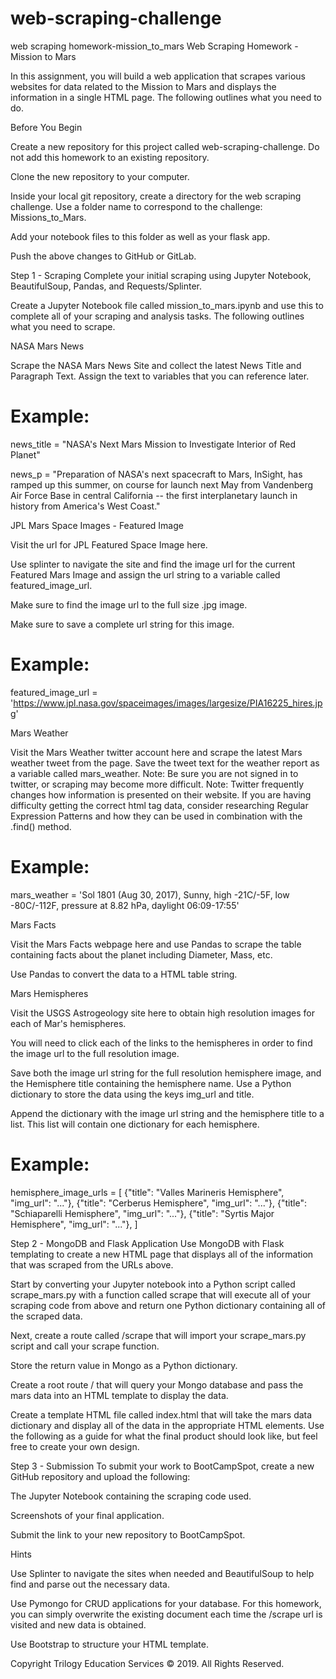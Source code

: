 # web-scraping-challenge
 web scraping homework-mission_to_mars
Web Scraping Homework - Mission to Mars

In this assignment, you will build a web application that scrapes various websites for data related to the Mission to Mars and displays the information in a single HTML page. The following outlines what you need to do.

Before You Begin


Create a new repository for this project called web-scraping-challenge. Do not add this homework to an existing repository.


Clone the new repository to your computer.


Inside your local git repository, create a directory for the web scraping challenge. Use a folder name to correspond to the challenge: Missions_to_Mars.


Add your notebook files to this folder as well as your flask app.


Push the above changes to GitHub or GitLab.



Step 1 - Scraping
Complete your initial scraping using Jupyter Notebook, BeautifulSoup, Pandas, and Requests/Splinter.

Create a Jupyter Notebook file called mission_to_mars.ipynb and use this to complete all of your scraping and analysis tasks. The following outlines what you need to scrape.


NASA Mars News

Scrape the NASA Mars News Site and collect the latest News Title and Paragraph Text. Assign the text to variables that you can reference later.

# Example:
news_title = "NASA's Next Mars Mission to Investigate Interior of Red Planet"

news_p = "Preparation of NASA's next spacecraft to Mars, InSight, has ramped up this summer, on course for launch next May from Vandenberg Air Force Base in central California -- the first interplanetary launch in history from America's West Coast."

JPL Mars Space Images - Featured Image


Visit the url for JPL Featured Space Image here.


Use splinter to navigate the site and find the image url for the current Featured Mars Image and assign the url string to a variable called featured_image_url.


Make sure to find the image url to the full size .jpg image.


Make sure to save a complete url string for this image.


# Example:
featured_image_url = 'https://www.jpl.nasa.gov/spaceimages/images/largesize/PIA16225_hires.jpg'

Mars Weather

Visit the Mars Weather twitter account here and scrape the latest Mars weather tweet from the page. Save the tweet text for the weather report as a variable called mars_weather.
Note: Be sure you are not signed in to twitter, or scraping may become more difficult.
Note: Twitter frequently changes how information is presented on their website. If you are having difficulty getting the correct html tag data, consider researching Regular Expression Patterns and how they can be used in combination with the .find() method.

# Example:
mars_weather = 'Sol 1801 (Aug 30, 2017), Sunny, high -21C/-5F, low -80C/-112F, pressure at 8.82 hPa, daylight 06:09-17:55'

Mars Facts


Visit the Mars Facts webpage here and use Pandas to scrape the table containing facts about the planet including Diameter, Mass, etc.


Use Pandas to convert the data to a HTML table string.



Mars Hemispheres


Visit the USGS Astrogeology site here to obtain high resolution images for each of Mar's hemispheres.


You will need to click each of the links to the hemispheres in order to find the image url to the full resolution image.


Save both the image url string for the full resolution hemisphere image, and the Hemisphere title containing the hemisphere name. Use a Python dictionary to store the data using the keys img_url and title.


Append the dictionary with the image url string and the hemisphere title to a list. This list will contain one dictionary for each hemisphere.


# Example:
hemisphere_image_urls = [
    {"title": "Valles Marineris Hemisphere", "img_url": "..."},
    {"title": "Cerberus Hemisphere", "img_url": "..."},
    {"title": "Schiaparelli Hemisphere", "img_url": "..."},
    {"title": "Syrtis Major Hemisphere", "img_url": "..."},
]


Step 2 - MongoDB and Flask Application
Use MongoDB with Flask templating to create a new HTML page that displays all of the information that was scraped from the URLs above.


Start by converting your Jupyter notebook into a Python script called scrape_mars.py with a function called scrape that will execute all of your scraping code from above and return one Python dictionary containing all of the scraped data.


Next, create a route called /scrape that will import your scrape_mars.py script and call your scrape function.

Store the return value in Mongo as a Python dictionary.



Create a root route / that will query your Mongo database and pass the mars data into an HTML template to display the data.


Create a template HTML file called index.html that will take the mars data dictionary and display all of the data in the appropriate HTML elements. Use the following as a guide for what the final product should look like, but feel free to create your own design.






Step 3 - Submission
To submit your work to BootCampSpot, create a new GitHub repository and upload the following:


The Jupyter Notebook containing the scraping code used.


Screenshots of your final application.


Submit the link to your new repository to BootCampSpot.



Hints


Use Splinter to navigate the sites when needed and BeautifulSoup to help find and parse out the necessary data.


Use Pymongo for CRUD applications for your database. For this homework, you can simply overwrite the existing document each time the /scrape url is visited and new data is obtained.


Use Bootstrap to structure your HTML template.



Copyright
Trilogy Education Services © 2019. All Rights Reserved.
